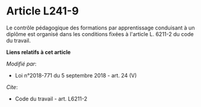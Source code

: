 # Article L241-9

Le contrôle pédagogique des formations par apprentissage conduisant à un diplôme est organisé dans les conditions fixées à
l'article L. 6211-2 du code du travail.

**Liens relatifs à cet article**

_Modifié par_:

  - Loi n°2018-771 du 5 septembre 2018 - art. 24 (V)

_Cite_:

  - Code du travail - art. L6211-2
